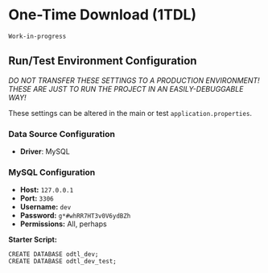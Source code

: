# One-Time Download (1TDL)

`Work-in-progress`

## Run/Test Environment Configuration

*DO NOT TRANSFER THESE SETTINGS TO A PRODUCTION ENVIRONMENT! THESE ARE JUST TO RUN THE PROJECT IN AN EASILY-DEBUGGABLE
WAY!*

These settings can be altered in the main or test `application.properties`.

### Data Source Configuration

* **Driver**: MySQL

### MySQL Configuration

* **Host:** `127.0.0.1`
* **Port:** `3306`
* **Username:** `dev`
* **Password:** `g*#whRR7HT3v0V6ydBZh`
* **Permissions:** All, perhaps

**Starter Script:**

```
CREATE DATABASE odtl_dev;
CREATE DATABASE odtl_dev_test;
```